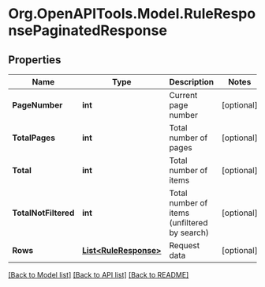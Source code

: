# Org.OpenAPITools.Model.RuleResponsePaginatedResponse

## Properties

Name | Type | Description | Notes
------------ | ------------- | ------------- | -------------
**PageNumber** | **int** | Current page number | [optional] 
**TotalPages** | **int** | Total number of pages | [optional] 
**Total** | **int** | Total number of items | [optional] 
**TotalNotFiltered** | **int** | Total number of items (unfiltered by search) | [optional] 
**Rows** | [**List&lt;RuleResponse&gt;**](RuleResponse.md) | Request data | [optional] 

[[Back to Model list]](../README.md#documentation-for-models) [[Back to API list]](../README.md#documentation-for-api-endpoints) [[Back to README]](../README.md)

